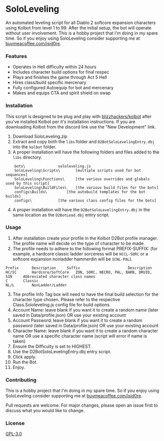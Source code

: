 # SoloLeveling

An automated leveling script for all Diablo 2 softcore expansion characters using Kolbot from level 1 to 99. After the initial setup, the bot will operate without user involvement. This is a hobby project that I'm doing in my spare time. So if you enjoy using SoloLeveling consider supporting me at [buymeacoffee.com/isid0re](https://www.buymeacoffee.com/isid0re).

### Features
- Operates in Hell difficulty within 24 hours
- Includes character build options for final respec
- Plays and finishes the game through Act 5 Hell
- Hires class/build specific mercenary
- Fully configured Autoequip for bot and mercenary
- Makes and equips CTA and spirit shield on swap

### Installation

This script is designed to be plug and play with [blizzhackers/kolbot](https://github.com/blizzhackers/kolbot) after you've installed Kolbot per it's installation instructions. If you are downloading Kolbot from the discord link use the "New Development" link.

1. Download SoloLeveling.zip
2. Extract and copy both the `libs` folder and `D2BotSoloLevelingEntry.dbj` into the `kolbot` folder.
3. A proper installation will have the following folders and files added to the `libs` directory.
```	
	bots\				sololeveling.js
	SoloLeveling\Scripts\ 		[multiple scripts used for bot sequences]
	SoloLeveling\Functions\ 	[the various overrides and globals used by this script]
	SoloLeveling\BuildFiles\ 	[the various build files for the bots]
	configs\Builds\ 		[the autobuild templates for the bot builds]
	configs\ 			[the various class config files for the bots]
```
4. A proper installation will have the `D2BotSoloLevelingEntry.dbj` in the same location as the `D2BotLead.dbj` entry script.

### Usage
1. After installation create your profile in the Kolbot D2Bot profile manager. The profile name will decide on the type of character to be made.
2. The profile needs to adhere to the following format PREFIX-SUFFIX: (for example, a hardcore classic ladder sorceress will be `HCCL-SORC` or a softcore expansion nonladder hammerdin will be `SCNL-PAL`).
```
Prefix		Description		Suffix						Description
HC/SC		Hardcore/SoftCore	ZON, SORC, NECRO, PAL, BARB, DRUID, SIN		Abbreviated character class names
C		Classic	
NL/L		NonLadder/Ladder
```
3. The profile Info Tag box will need to have the final build selection for the character type chosen. Please refer to the respective Class.Sololeveling.js config file for build options.
4. Account Name: leave blank if you want it to create a random name (later saved in Data/profile.json) OR use your existing account
5. Account Password: leave blank if you want it to create a random password (later saved in Data/profile.json) OR use your existing account
6. Character Name: leave blank if you want it to create a random character name OR use a specific character name (script will error if name is taken)
7. Ensure the Difficulty is set to HIGHEST.
8. Use the D2BotSoloLevelingEntry.dbj entry script.
9. Click apply.
10. Run the Bot.
11. Enjoy.

### Contributing

This is a hobby project that I'm doing in my spare time. So if you enjoy using SoloLeveling consider supporting me at [buymeacoffee.com/isid0re](https://www.buymeacoffee.com/isid0re).

Pull requests are welcome. For major changes, please open an issue first to discuss what you would like to change.

### License
[GPL-3.0](https://choosealicense.com/licenses/gpl-3.0/)
